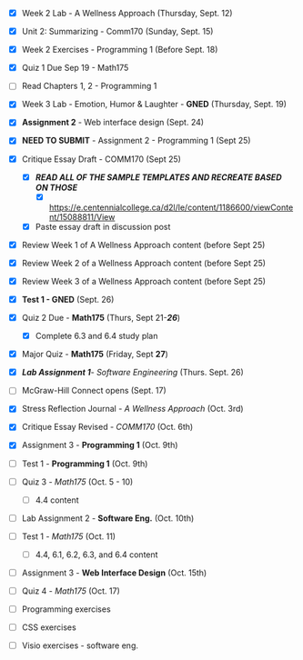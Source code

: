 - [x] Week 2 Lab - A Wellness Approach (Thursday, Sept. 12)
- [x] Unit 2: Summarizing - Comm170 (Sunday, Sept. 15)
- [x] Week 2 Exercises - Programming 1 (Before Sept. 18)
- [x] Quiz 1 Due Sep 19 - Math175
- [ ] Read Chapters 1, 2 - Programming 1
- [x] Week 3 Lab - Emotion, Humor & Laughter - **GNED** (Thursday, Sept. 19)
- [x] **Assignment 2** - Web interface design (Sept. 24)
- [x] **NEED TO SUBMIT** - Assignment 2 - Programming 1 (Sept 25)
- [x]  Critique Essay Draft - COMM170 (Sept 25)
	- [x] ***READ ALL OF THE SAMPLE TEMPLATES AND RECREATE BASED ON THOSE***
		- [x] https://e.centennialcollege.ca/d2l/le/content/1186600/viewContent/15088811/View
	- [x] Paste essay draft in discussion post
- [x] Review Week 1 of A Wellness Approach content (before Sept 25)
- [x] Review Week 2 of a Wellness Approach content (before Sept 25)
- [x] Review Week 3 of a Wellness Approach content (before Sept 25)
- [x] **Test 1 - GNED** (Sept. 26)
- [x] Quiz 2 Due - **Math175**  (Thurs, Sept 21-***26***)
	- [x] Complete 6.3 and 6.4 study plan
- [x] Major Quiz - **Math175** (Friday, Sept **27**)
- [x] ***Lab Assignment 1***- *Software Engineering* (Thurs. Sept. 26)


- [ ] McGraw-Hill Connect opens (Sept. 17)


- [x] Stress Reflection Journal - *A Wellness Approach* (Oct. 3rd)
- [x] Critique Essay Revised - *COMM170* (Oct. 6th)
- [x] Assignment 3 - **Programming 1** (Oct. 9th)
- [ ] Test 1 - **Programming 1** (Oct. 9th)
- [ ] Quiz 3 - *Math175* (Oct. 5 - 10)
	- [ ] 4.4 content
- [ ] Lab Assignment 2 - **Software Eng.** (Oct. 10th)
- [ ] Test 1 - *Math175* (Oct. 11)
	- [ ] 4.4, 6.1, 6.2, 6.3, and 6.4 content
- [ ] Assignment 3 - **Web Interface Design** (Oct. 15th)
- [ ] Quiz 4 - *Math175* (Oct. 17)

- [ ] Programming exercises
- [ ] CSS exercises
- [ ] Visio exercises - software eng.



